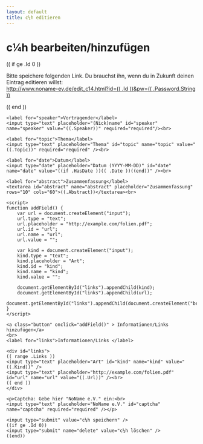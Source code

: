 ```yaml
---
layout: default
title: c¼h editieren
---
```


<h1>c¼h bearbeiten/hinzufügen</h1>

(( if ge .Id 0 ))
<p>
	Bitte speichere folgenden Link. Du brauchst ihn, wenn du in Zukunft deinen
	Eintrag editieren willst:<br />
	<a href="edit_c14.html?id=(( .Id ))&pw=(( .Password.String ))">http://www.noname-ev.de/edit_c14.html?id=(( .Id ))&pw=(( .Password.String ))</a>
</p>
(( end ))

<form method="POST" action="edit_c14.html">
	<input type="hidden" name="id" value="(( if ge .Id 0 ))((.Id))(( end ))" />
	<input type="hidden" name="pw" value="(( .Password.String ))" />

	<label for="speaker">Vortragender</label>
	<input type="text" placeholder="(Nick)name" id="speaker"  name="speaker" value="((.Speaker))" required="required"/><br>

	<label for="topic">Thema</label>
	<input type="text" placeholder="Thema" id="topic" name="topic" value="((.Topic))" required="required" /><br>

	<label for="date">Datum</label>
	<input type="date" placeholder="Datum (YYYY-MM-DD)" id="date" name="date" value="((if .HasDate ))(( .Date ))((end))" /><br>

	<label for="abstract">Zusammenfassung</label>
	<textarea id="abstract" name="abstract" placeholder="Zusammenfassung" rows="10" cols="60">((.Abstract))</textarea><br>

	<script>
	function addField() {
		var url = document.createElement("input");
		url.type = "text";
		url.placeholder = "http://example.com/folien.pdf";
		url.id = "url";
		url.name = "url";
		url.value = "";

		var kind = document.createElement("input");
		kind.type = "text";
		kind.placeholder = "Art";
		kind.id = "kind";
		kind.name = "kind";
		kind.value = "";

		document.getElementById("links").appendChild(kind);
		document.getElementById("links").appendChild(url);
		document.getElementById("links").appendChild(document.createElement("br"));
 	}
	</script>

	<a class="button" onclick="addField()" > Informationen/Links hinzufügen</a>
	<br>
	<label for="links">Informationen/Links </label>

	<div id="links">
	(( range .Links ))
	<input type="text" placeholder="Art" id="kind" name="kind" value="((.Kind))" />
	<input type="text" placeholder="http://example.com/folien.pdf" id="url" name="url" value="((.Url))" /><br>
	(( end ))
	</div>

	<p>Captcha: Gebe hier "NoName e.V." ein:<br>
	<input type="text" placeholder="NoName e.V." id="captcha" name="captcha" required="required" /></p>

	<input type="submit" value="c¼h speichern" />
	((if ge .Id 0))
	<input type="submit" name="delete" value="c¼h löschen" />
	((end))
</form>


